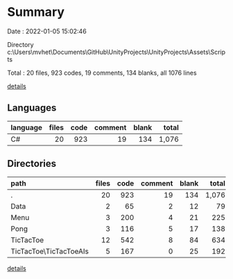 # Summary

Date : 2022-01-05 15:02:46

Directory c:\Users\mvhet\Documents\GitHub\UnityProjects\UnityProjects\Assets\Scripts

Total : 20 files,  923 codes, 19 comments, 134 blanks, all 1076 lines

[details](details.md)

## Languages
| language | files | code | comment | blank | total |
| :--- | ---: | ---: | ---: | ---: | ---: |
| C# | 20 | 923 | 19 | 134 | 1,076 |

## Directories
| path | files | code | comment | blank | total |
| :--- | ---: | ---: | ---: | ---: | ---: |
| . | 20 | 923 | 19 | 134 | 1,076 |
| Data | 2 | 65 | 2 | 12 | 79 |
| Menu | 3 | 200 | 4 | 21 | 225 |
| Pong | 3 | 116 | 5 | 17 | 138 |
| TicTacToe | 12 | 542 | 8 | 84 | 634 |
| TicTacToe\TicTacToeAIs | 5 | 167 | 0 | 25 | 192 |

[details](details.md)